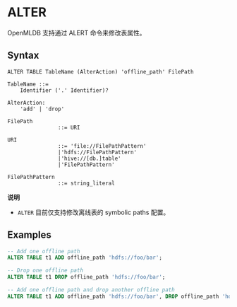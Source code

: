 # ALTER

OpenMLDB 支持通过 ALERT 命令来修改表属性。

## Syntax

```
ALTER TABLE TableName (AlterAction) 'offline_path' FilePath

TableName ::=
    Identifier ('.' Identifier)?

AlterAction:
    'add' | 'drop'

FilePath 
				::= URI

URI
				::= 'file://FilePathPattern'
				|'hdfs://FilePathPattern'
				|'hive://[db.]table'
				|'FilePathPattern'

FilePathPattern
				::= string_literal                              
```

**说明**

- `ALTER` 目前仅支持修改离线表的 symbolic paths 配置。

## Examples

```SQL
-- Add one offline path
ALTER TABLE t1 ADD offline_path 'hdfs://foo/bar';

-- Drop one offline path
ALTER TABLE t1 DROP offline_path 'hdfs://foo/bar';

-- Add one offline path and drop another offline path
ALTER TABLE t1 ADD offline_path 'hdfs://foo/bar', DROP offline_path 'hdfs://foo/bar2';
```